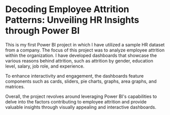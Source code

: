 # Decoding Employee Attrition Patterns: Unveiling HR Insights through Power BI

This is my first Power BI project in which I have utilized a sample HR dataset from a company. The focus of this project was to analyze employee attrition within the organization. I have developed dashboards that showcase the various reasons behind attrition, such as attrition by gender, education level, salary, job role, and experience.

To enhance interactivity and engagement, the dashboards feature components such as cards, sliders, pie charts, graphs, area graphs, and matrices.

Overall, the project revolves around leveraging Power BI's capabilities to delve into the factors contributing to employee attrition and provide valuable insights through visually appealing and interactive dashboards.

